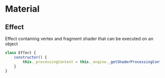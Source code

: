# Material

## Effect
Effect containing vertex and fragment shader that can be executed on an object
```js
class Effect {
    constructor() {
        this._processingContext = this._engine._getShaderProcessingContext(this._shaderLanguage);
    }
}

```